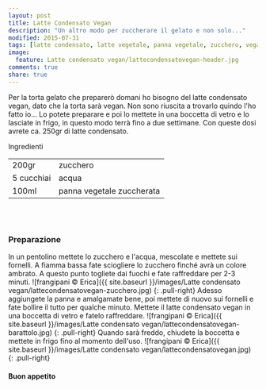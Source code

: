 ```yaml
---
layout: post
title: Latte Condensato Vegan
description: "Un altro modo per zuccherare il gelato e non solo..."
modified: 2015-07-31
tags: [latte condensato, latte vegetale, panna vegetale, zucchero, vegan]
image:
  feature: Latte condensato vegan/lattecondensatovegan-header.jpg
comments: true
share: true
---
```


Per la torta gelato che preparerò domani ho bisogno del latte condensato vegan, dato che la torta sarà vegan. Non sono riuscita a trovarlo quindo l'ho fatto io... Lo potete preparare e poi lo mettete in una boccetta di vetro e lo lasciate in frigo, in questo modo terrà fino a due settimane. Con queste dosi avrete ca. 250gr di latte condensato.


<div class="ingredients">
  <div class="ingredients-title">Ingredienti</div>
  <table>
    <tbody>
      <tr>
        <td>200gr</td>
        <td>zucchero</td>
      </tr>
      <tr>
        <td>5 cucchiai</td>
        <td>acqua</td>
      </tr>
      <tr>
        <td>100ml</td>
        <td>panna vegetale zuccherata</td>
      </tr>
    </tbody>
  </table>
  <br></br>
</div>


<h3>
  <font color="grey">
    <i class="icon-cogs"></i>
  </font> Preparazione
</h3>

In un pentolino mettete lo zucchero e l'acqua, mescolate e mettete sui fornelli. A fiamma bassa fate sciogliere lo zucchero finché avrà un colore ambrato. A questo punto togliete dai fuochi e fate raffreddare per 2-3 minuti.
![frangipani © Erica]({{ site.baseurl }}/images/Latte condensato vegan/lattecondensatovegan-zucchero.jpg)
{: .pull-right}
Adesso aggiungete la panna e amalgamate bene, poi mettete di nuovo sui fornelli e fate bollire il tutto per qualche minuto. Mettete il latte condensato vegan in una boccetta di vetro e fatelo raffreddare.
![frangipani © Erica]({{ site.baseurl }}/images/Latte condensato vegan/lattecondensatovegan-barattolo.jpg)
{: .pull-right}
Quando sarà freddo, chiudete la boccetta e mettete in frigo fino al momento dell'uso.
![frangipani © Erica]({{ site.baseurl }}/images/Latte condensato vegan/lattecondensatovegan.jpg)
{: .pull-right}

<h4>Buon appetito
  <font color="red">
    <i class="icon-smile"></i>
  </font>
</h4>
